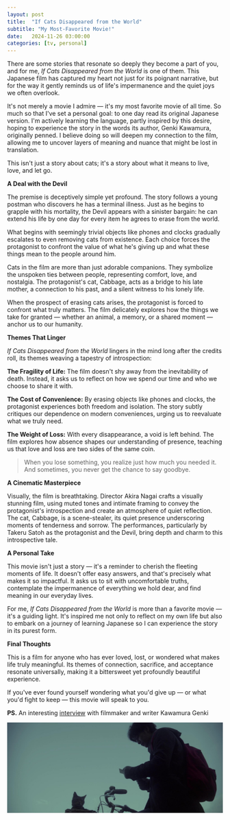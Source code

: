 ```yaml
---
layout: post
title:  "If Cats Disappeared from the World"
subtitle: "My Most-Favorite Movie!"
date:   2024-11-26 03:00:00
categories: [tv, personal]
---
```


There are some stories that resonate so deeply they become a part of you, and for me, *If Cats Disappeared from the World* is one of them. This Japanese film has captured my heart not just for its poignant narrative, but for the way it gently reminds us of life's impermanence and the quiet joys we often overlook.

It's not merely a movie I admire — it's my most favorite movie of all time. So much so that I've set a personal goal: to one day read its original Japanese version. I'm actively learning the language, partly inspired by this desire, hoping to experience the story in the words its author, Genki Kawamura, originally penned. I believe doing so will deepen my connection to the film, allowing me to uncover layers of meaning and nuance that might be lost in translation.

This isn't just a story about cats; it's a story about what it means to live, love, and let go.

**A Deal with the Devil**

The premise is deceptively simple yet profound. The story follows a young postman who discovers he has a terminal illness. Just as he begins to grapple with his mortality, the Devil appears with a sinister bargain: he can extend his life by one day for every item he agrees to erase from the world.

What begins with seemingly trivial objects like phones and clocks gradually escalates to even removing cats from existence. Each choice forces the protagonist to confront the value of what he's giving up and what these things mean to the people around him.

Cats in the film are more than just adorable companions. They symbolize the unspoken ties between people, representing comfort, love, and nostalgia. The protagonist's cat, Cabbage, acts as a bridge to his late mother, a connection to his past, and a silent witness to his lonely life.

When the prospect of erasing cats arises, the protagonist is forced to confront what truly matters. The film delicately explores how the things we take for granted — whether an animal, a memory, or a shared moment — anchor us to our humanity.

**Themes That Linger**

*If Cats Disappeared from the World* lingers in the mind long after the credits roll, its themes weaving a tapestry of introspection:

**The Fragility of Life:** The film doesn't shy away from the inevitability of death. Instead, it asks us to reflect on how we spend our time and who we choose to share it with.

**The Cost of Convenience:** By erasing objects like phones and clocks, the protagonist experiences both freedom and isolation. The story subtly critiques our dependence on modern conveniences, urging us to reevaluate what we truly need.

**The Weight of Loss:** With every disappearance, a void is left behind. The film explores how absence shapes our understanding of presence, teaching us that love and loss are two sides of the same coin.

> When you lose something, you realize just how much you needed it. And sometimes, you never get the chance to say goodbye.

**A Cinematic Masterpiece**

Visually, the film is breathtaking. Director Akira Nagai crafts a visually stunning film, using muted tones and intimate framing to convey the protagonist's introspection and create an atmosphere of quiet reflection. The cat, Cabbage, is a scene-stealer, its quiet presence underscoring moments of tenderness and sorrow. The performances, particularly by Takeru Satoh as the protagonist and the Devil, bring depth and charm to this introspective tale.

**A Personal Take**

This movie isn't just a story — it's a reminder to cherish the fleeting moments of life. It doesn't offer easy answers, and that's precisely what makes it so impactful. It asks us to sit with uncomfortable truths, contemplate the impermanence of everything we hold dear, and find meaning in our everyday lives.

For me, *If Cats Disappeared from the World* is more than a favorite movie — it's a guiding light. It's inspired me not only to reflect on my own life but also to embark on a journey of learning Japanese so I can experience the story in its purest form.

**Final Thoughts**

This is a film for anyone who has ever loved, lost, or wondered what makes life truly meaningful. Its themes of connection, sacrifice, and acceptance resonate universally, making it a bittersweet yet profoundly beautiful experience.

If you've ever found yourself wondering what you'd give up — or what you'd fight to keep — this movie will speak to you.

**PS.** An interesting [interview](https://www.japansociety.org.uk/review?review=598) with filmmaker and writer Kawamura Genki


![image](/assets/images/2024-11-26-if-cats-disappeared/2024-11-26-if-cats-disappeared-2.jpg)
